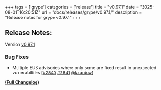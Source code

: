 +++
tags = ['grype']
categories = ['release']
title = "v0.97.1"
date = "2025-08-01T16:20:51Z"
url = "docs/releases/grype/v0.97.1/"
description = "Release notes for grype v0.97.1"
+++

## Release Notes:
Version [v0.97.1](https://github.com/anchore/grype/releases/tag/v0.97.1)

### Bug Fixes

- Multiple EUS advisories where only some are fixed result in unexpected vulnerabilities [[#2840](https://github.com/anchore/grype/issues/2840) [#2841](https://github.com/anchore/grype/pull/2841) [@kzantow](https://github.com/kzantow)]

**[(Full Changelog)](https://github.com/anchore/grype/compare/v0.97.0...v0.97.1)**
